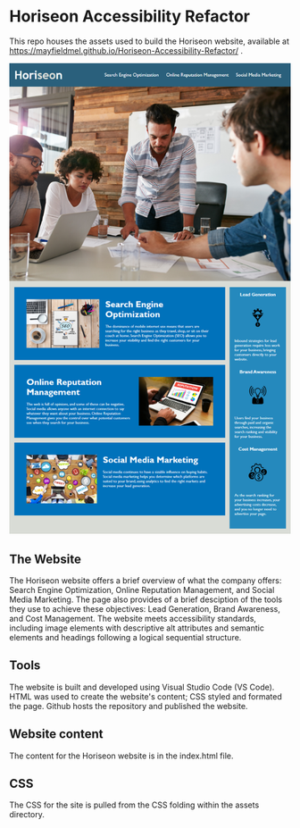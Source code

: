# Horiseon Accessibility Refactor

This repo houses the assets used to build the Horiseon website, available at https://mayfieldmel.github.io/Horiseon-Accessibility-Refactor/ . 

![Horiseon-website](./assets/images/01-mock-up.png)

## The Website

The Horiseon website offers a brief overview of what the company offers: Search Engine Optimization, Online Reputation Management, and Social Media Marketing. The page also provides of a brief desciption of the tools they use to achieve these objectives: Lead Generation, Brand Awareness, and Cost Management. The website meets accessibility standards, including image elements with descriptive alt attributes and semantic elements and headings following a logical sequential structure. 

## Tools

The website is built and developed using Visual Studio Code (VS Code). HTML was used to create the website's content; CSS styled and formated the page. Github hosts the repository and published the website.

## Website content

The content for the Horiseon website is in the index.html file.

## CSS

The CSS for the site is pulled from the CSS folding within the assets directory. 



